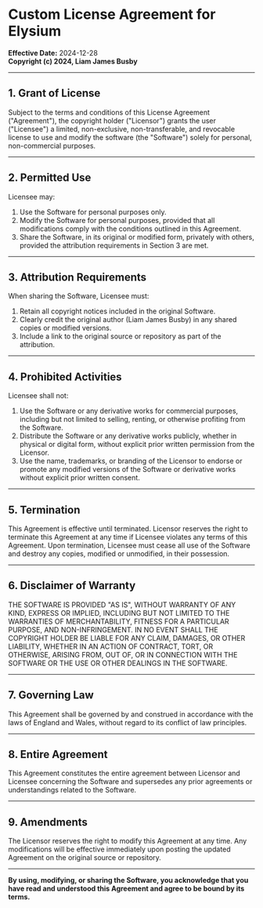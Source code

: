 # Custom License Agreement for Elysium

**Effective Date:** 2024-12-28  
**Copyright (c) 2024, Liam James Busby**

---

## 1. Grant of License
Subject to the terms and conditions of this License Agreement ("Agreement"), the copyright holder ("Licensor") grants the user ("Licensee") a limited, non-exclusive, non-transferable, and revocable license to use and modify the software (the "Software") solely for personal, non-commercial purposes.

---

## 2. Permitted Use
Licensee may:
1. Use the Software for personal purposes only.  
2. Modify the Software for personal purposes, provided that all modifications comply with the conditions outlined in this Agreement.  
3. Share the Software, in its original or modified form, privately with others, provided the attribution requirements in Section 3 are met.  

---

## 3. Attribution Requirements
When sharing the Software, Licensee must:
1. Retain all copyright notices included in the original Software.  
2. Clearly credit the original author (Liam James Busby) in any shared copies or modified versions.  
3. Include a link to the original source or repository as part of the attribution.

---

## 4. Prohibited Activities
Licensee shall not:
1. Use the Software or any derivative works for commercial purposes, including but not limited to selling, renting, or otherwise profiting from the Software.  
2. Distribute the Software or any derivative works publicly, whether in physical or digital form, without explicit prior written permission from the Licensor.  
3. Use the name, trademarks, or branding of the Licensor to endorse or promote any modified versions of the Software or derivative works without explicit prior written consent.  

---

## 5. Termination
This Agreement is effective until terminated. Licensor reserves the right to terminate this Agreement at any time if Licensee violates any terms of this Agreement. Upon termination, Licensee must cease all use of the Software and destroy any copies, modified or unmodified, in their possession.

---

## 6. Disclaimer of Warranty
THE SOFTWARE IS PROVIDED "AS IS", WITHOUT WARRANTY OF ANY KIND, EXPRESS OR IMPLIED, INCLUDING BUT NOT LIMITED TO THE WARRANTIES OF MERCHANTABILITY, FITNESS FOR A PARTICULAR PURPOSE, AND NON-INFRINGEMENT. IN NO EVENT SHALL THE COPYRIGHT HOLDER BE LIABLE FOR ANY CLAIM, DAMAGES, OR OTHER LIABILITY, WHETHER IN AN ACTION OF CONTRACT, TORT, OR OTHERWISE, ARISING FROM, OUT OF, OR IN CONNECTION WITH THE SOFTWARE OR THE USE OR OTHER DEALINGS IN THE SOFTWARE.

---

## 7. Governing Law
This Agreement shall be governed by and construed in accordance with the laws of England and Wales, without regard to its conflict of law principles.

---

## 8. Entire Agreement
This Agreement constitutes the entire agreement between Licensor and Licensee concerning the Software and supersedes any prior agreements or understandings related to the Software.

---

## 9. Amendments
The Licensor reserves the right to modify this Agreement at any time. Any modifications will be effective immediately upon posting the updated Agreement on the original source or repository.

---

**By using, modifying, or sharing the Software, you acknowledge that you have read and understood this Agreement and agree to be bound by its terms.**

